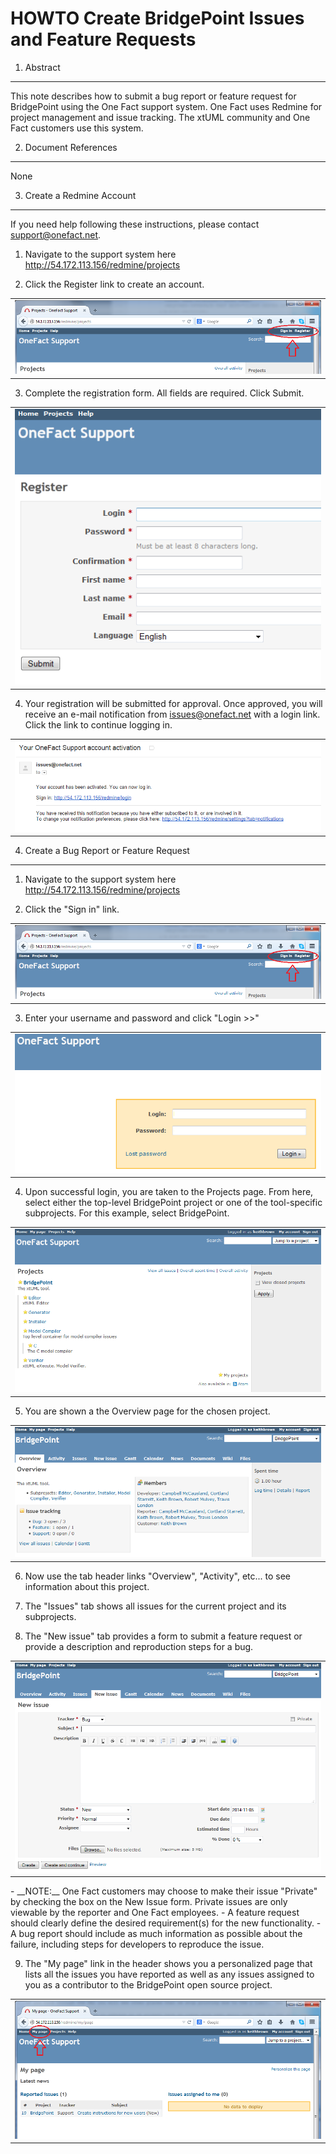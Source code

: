 # HOWTO Create BridgePoint Issues and Feature Requests

1. Abstract
-----------
This note describes how to submit a bug report or feature request for BridgePoint using the One Fact support system.  One Fact
uses Redmine for project management and issue tracking.  The xtUML community and One Fact customers use this system.

2. Document References
----------------------
None

3. Create a Redmine Account
-------------
If you need help following these instructions, please contact support@onefact.net.

1.  Navigate to the support system here http://54.172.113.156/redmine/projects

2.  Click the Register link to create an account.
<table><tr><td>
<img src="images/register_sign_in.png">
</td></tr></table>

3.  Complete the registration form.  All fields are required. Click Submit.
<table><tr><td>
<img src="images/registration_form.png">
</td></tr></table>

4. Your registration will be submitted for approval.  Once approved, you will receive an e-mail notification from issues@onefact.net with a login link. Click the link to continue logging in.
<table><tr><td>
<img src="images/approved_activation.png">
</td></tr></table>

4. Create a Bug Report or Feature Request
-------------
1.  Navigate to the support system here http://54.172.113.156/redmine/projects

2.  Click the "Sign in" link.
<table><tr><td>
<img src="images/register_sign_in.png">
</td></tr></table>

3. Enter your username and password and click "Login >>"
<table><tr><td>
<img src="images/login.png">
</td></tr></table>

4. Upon successful login, you are taken to the Projects page. From here, select either the top-level BridgePoint project or one of the tool-specific subprojects.  For this example, select BridgePoint.
<table><tr><td>
<img src="images/projects_page.png">
</td></tr></table>

5. You are shown a the Overview page for the chosen project.
<table><tr><td>
<img src="images/BridgePoint_project.png">
</td></tr></table>

6. Now use the tab header links "Overview", "Activity", etc... to see information about this project.

7. The "Issues" tab shows all issues for the current project and its subprojects.

8. The "New issue" tab provides a form to submit a feature request or provide a description and reproduction steps for a bug.
<table><tr><td>
<img src="images/new_issue.png">
</td></tr></table>
  - __NOTE:__ One Fact customers may choose to make their issue "Private" by checking the box on the New Issue form.  Private issues are only viewable by the reporter and One Fact employees.
  - A feature request should clearly define the desired requirement(s) for the new functionality.
  - A bug report should include as much information as possible about the failure, including steps for developers to reproduce the issue.

9. The "My page" link in the header shows you a personalized page that lists all the issues you have reported as well as any issues assigned to you as a contributor to the BridgePoint open source project.
<table><tr><td>
<img src="images/my_page.png">
</td></tr></table>
